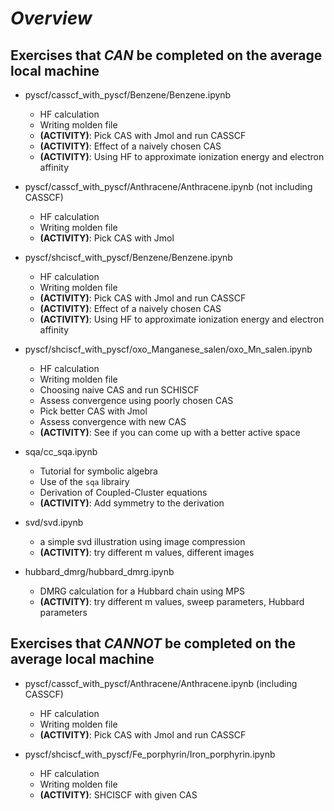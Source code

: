 # _Overview_

## Exercises that ***CAN*** be completed on the average local machine
- pyscf/casscf_with_pyscf/Benzene/Benzene.ipynb
    - HF calculation
    - Writing molden file
    - __(ACTIVITY)__: Pick CAS with Jmol and run CASSCF
    - __(ACTIVITY)__: Effect of a naively chosen CAS
    - __(ACTIVITY)__: Using HF to approximate ionization energy and electron affinity


- pyscf/casscf_with_pyscf/Anthracene/Anthracene.ipynb (not including CASSCF)
    - HF calculation
    - Writing molden file
    - __(ACTIVITY)__: Pick CAS with Jmol


- pyscf/shciscf_with_pyscf/Benzene/Benzene.ipynb
    - HF calculation
    - Writing molden file
    - __(ACTIVITY)__: Pick CAS with Jmol and run CASSCF
    - __(ACTIVITY)__: Effect of a naively chosen CAS
    - __(ACTIVITY)__: Using HF to approximate ionization energy and electron affinity


- pyscf/shciscf_with_pyscf/oxo_Manganese_salen/oxo_Mn_salen.ipynb
    - HF calculation
    - Writing molden file
    - Choosing naive CAS and run SCHISCF
    - Assess convergence using poorly chosen CAS
    - Pick better CAS with Jmol
    - Assess convergence with new CAS
    - __(ACTIVITY)__: See if you can come up with a better active space


- sqa/cc_sqa.ipynb
    - Tutorial for symbolic algebra
    - Use of the `sqa` librairy
    - Derivation of Coupled-Cluster equations
    - __(ACTIVITY)__: Add symmetry to the derivation


- svd/svd.ipynb
    - a simple svd illustration using image compression
    - __(ACTIVITY)__: try different m values, different images


- hubbard_dmrg/hubbard_dmrg.ipynb
    - DMRG calculation for a Hubbard chain using MPS
    - __(ACTIVITY)__: try different m values, sweep parameters, Hubbard parameters



## Exercises that ***CANNOT*** be completed on the average local machine
- pyscf/casscf_with_pyscf/Anthracene/Anthracene.ipynb (including CASSCF)
    - HF calculation
    - Writing molden file
    - __(ACTIVITY)__: Pick CAS with Jmol and run CASSCF


- pyscf/shciscf_with_pyscf/Fe_porphyrin/Iron_porphyrin.ipynb
    - HF calculation
    - Writing molden file
    - __(ACTIVITY)__: SHCISCF with given CAS

